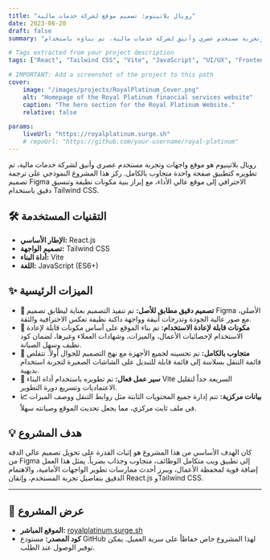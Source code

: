 ```yaml
---
title: "رويال بلاتينوم: تصميم موقع لشركة خدمات مالية"
date: 2023-06-20
draft: false
summary: "موقع واجهات مستخدم وتجربة مستخدم عصري وأنيق لشركة خدمات مالية، تم بناؤه باستخدام React.js وTailwind CSS لترجمة تصميم Figma إلى موقع متجاوب ودقيق التفاصيل."

# Tags extracted from your project description
tags: ["React", "Tailwind CSS", "Vite", "JavaScript", "UI/UX", "Frontend", "Figma"]

# IMPORTANT: Add a screenshot of the project to this path
cover:
    image: "/images/projects/RoyalPlatinum_Cover.png"
    alt: "Homepage of the Royal Platinum financial services website"
    caption: "The hero section for the Royal Platinum Website."
    relative: false

params:
    liveUrl: "https://royalplatinum.surge.sh"
    # repoUrl: "https://github.com/your-username/royal-platinum"
---
```



رويال بلاتينيوم هو موقع واجهات وتجربة مستخدم عصري وأنيق لشركة خدمات مالية، تم تطويره كتطبيق صفحة واحدة متجاوب بالكامل. ركز هذا المشروع النموذجي على ترجمة تصميم Figma الاحترافي إلى موقع عالي الأداء، مع إبراز بنية مكونات نظيفة وتنسيق دقيق باستخدام Tailwind CSS.


## 🛠️ التقنيات المستخدمة

* **الإطار الأساسي:** React.js
* **تصميم الواجهة:** Tailwind CSS
* **أداة البناء:** Vite
* **اللغة:** JavaScript (ES6+)


## ✨ الميزات الرئيسية

* **🎨 تصميم دقيق مطابق للأصل:** تم تنفيذ التصميم بعناية ليطابق تصميم Figma الأصلي، مع صور عالية الجودة وتدرجات أنيقة وواجهة داكنة نظيفة تعكس الاحترافية والثقة.
* **🧱 مكونات قابلة لإعادة الاستخدام:** تم بناء الموقع على أساس مكونات قابلة لإعادة الاستخدام لإحصائيات الأعمال، والميزات، وشهادات العملاء وغيرها، لضمان كود نظيف وسهل الصيانة.
* **📱 متجاوب بالكامل:** تم تحسينه لجميع الأجهزة مع نهج التصميم للجوال أولاً. تتقلص قائمة التنقل بسلاسة إلى قائمة قابلة للتبديل على الشاشات الصغيرة لتجربة استخدام بديهية.
* **🚀 سير عمل فعال:** تم تطويره باستخدام أداة البناء Vite السريعة جداً لتقليل الاعتماديات وتسريع دورة التطوير.
* **📈 بيانات مركزية:** تتم إدارة جميع المحتويات الثابتة مثل روابط التنقل ووصف الميزات في ملف ثابت مركزي، مما يجعل تحديث الموقع وصيانته سهلاً.


## 💡 هدف المشروع

كان الهدف الأساسي من هذا المشروع هو إثبات القدرة على تحويل تصميم عالي الدقة من Figma إلى تطبيق ويب متكامل الوظائف، متجاوب وجذاب بصرياً. يمثل هذا العمل إضافة قوية لمحفظة الأعمال، ويبرز أحدث ممارسات تطوير الواجهات الأمامية، والاهتمام الدقيق بتفاصيل تجربة المستخدم، وإتقان React.js وTailwind CSS.

---


## 🚀 عرض المشروع

* **الموقع المباشر:** [royalplatinum.surge.sh](https://royalplatinum.surge.sh)
* **كود المصدر:** مستودع GitHub لهذا المشروع خاص حفاظاً على سرية العميل. يمكن توفير الوصول عند الطلب.